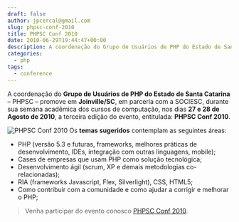 ```yaml
---
draft: false
author: jpcercal@gmail.com
slug: phpsc-conf-2010
title: PHPSC Conf 2010
date: 2010-06-29T19:44:47+00:00
description: A coordenação do Grupo de Usuários de PHP do Estado de Santa Catarina – PHPSC – promove em Joinville/SC, em parceria com a SOCIESC, o PHPSC Conf 2010.
categories:
  - php
tags: 
  - conference
---
```


A coordenação do **Grupo de Usuários de PHP do Estado de Santa Catarina** – PHPSC – promove em **Joinville/SC**, em 
parceria com a SOCIESC, durante sua semana acadêmica dos cursos de computação, nos dias **27 e 28 de Agosto de 2010**, 
a terceira edição do evento, entitulada: **PHPSC Conf 2010**.

![PHPSC Conf 2010](http://www.phpsc.com.br/wp-content/uploads/2010/06/phpsc-270x175_exp.png "PHPSC Conf 2010") Os 
**temas sugeridos** contemplam as seguintes áreas:

* PHP (versão 5.3 e futuras, frameworks, melhores práticas de desenvolvimento, IDEs, integração com outras 
linguagens, mobile);
* Cases de empresas que usam PHP como solução tecnológica;
* Desenvolvimento ágil (scrum, XP e demais metodologias co-relacionadas);
* RIA (frameworks Javascript, Flex, Silverlight), CSS, HTML5;
* Como contribuir com a comunidade e como ajudar a corrigir e melhorar o PHP;

> Venha participar do evento conosco [PHPSC Conf 2010](http://www.phpsc.com.br/).
